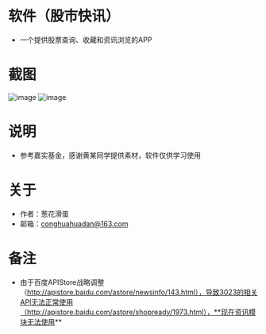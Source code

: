 # 软件（股市快讯）
- 一个提供股票查询、收藏和资讯浏览的APP

# 截图
![image](https://github.com/conghuahuadan/Stock/blob/master/screenshots/sp160916_234248.png?raw=true)
![image](https://github.com/conghuahuadan/Stock/blob/master/screenshots/sp160916_234255.png?raw=true)

# 说明
- 参考嘉实基金，感谢黄某同学提供素材，软件仅供学习使用

# 关于
- 作者：葱花滑蛋
- 邮箱：conghuahuadan@163.com

# 备注
- 由于百度APIStore战略调整（http://apistore.baidu.com/astore/newsinfo/143.html），导致3023的相关API无法正常使用（http://apistore.baidu.com/astore/shopready/1973.html），**现在资讯模块无法使用**